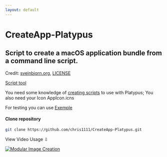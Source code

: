 ```yaml
---
layout: default
---
```


# CreateApp-Platypus
## Script to create a macOS application bundle from a command line script.
Credit: [sveinbjorn.org](https://sveinbjorn.org/files/manpages/platypus.man.html), [LICENSE](https://github.com/sveinbjornt/Platypus/blob/master/LICENSE.txt)

[Script tool](https://github.com/chris1111/CreateApp-Platypus/blob/main/CreateApp%20Platypus.tool)

You need some knowledge of [creating scripts](https://github.com/sveinbjornt/Platypus/blob/master/Documentation/Documentation.md#syntax-checking) to use with Platypus; You also need your Icon AppIcon.icns

For testing you can use [Exemple](https://github.com/chris1111/CreateApp-Platypus/tree/main/Exemple)

#### Clone repository
```bash
git clone https://github.com/chris1111/CreateApp-Platypus.git
```

View Video Usage ⇩

[![Modular Image Creation](https://github.com/user-attachments/assets/68f65560-03ae-4dfe-908f-554e30e2906b)](https://youtu.be/bqx0ulespcg)
